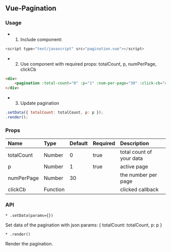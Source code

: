 ## Vue-Pagination

### Usage

* 1. Include component:
```js
<script type="text/javascript" src="pagination.vue"></script>
```

* 2. Use component with required props: totalCount, p, numPerPage, clickCb
```html
<div>
	<pagination :total-count="0" :p="1" :num-per-page="30" :click-cb="onClickPageItem"></pagination>
</div>
```

* 3. Update pagination
```js
.setData({ totalCount: totalCount, p: p });
.render();
```


### Props

| Name          | Type     | Default | Required | Description
| :------------ | :--------| :-------| :--------| :-----------
| totalCount    | Number   | 0       | true     | total count of your data
| p             | Number   | 1       | true     | active page
| numPerPage    | Number   | 30      |          | the number per page
| clickCb       | Function |         |          | clicked callback


### API

```
* .setData(params={})
```
Set data of the pagination with json params:
{
	totalCount: totalCount,
	p: p
}

```
* .render()
```
Render the pagination.